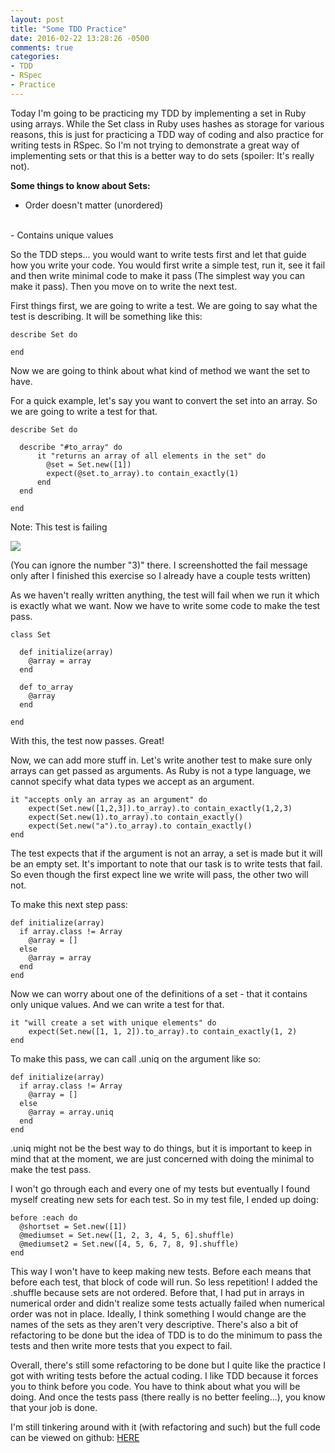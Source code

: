 ```yaml
---
layout: post
title: "Some TDD Practice"
date: 2016-02-22 13:28:26 -0500
comments: true
categories:
- TDD
- RSpec
- Practice
---
```


Today I'm going to be practicing my TDD by implementing a set in Ruby using arrays. While the Set class in Ruby uses hashes as storage for various reasons, this is just for practicing a TDD way of coding and also practice for writing tests in RSpec. So I'm not trying to demonstrate a great way of implementing sets or that this is a better way to do sets (spoiler: It's really not).

<strong>Some things to know about Sets:</strong>
<br>
- Order doesn't matter (unordered)
<br>
- Contains unique values

So the TDD steps... you would want to write tests first and let that guide how you write your code. You would first write a simple test, run it, see it fail and then write minimal code to make it pass (The simplest way you can make it pass). Then you move on to write the next test.

First things first, we are going to write a test. We are going to say what the test is describing. It will be something like this:

```
describe Set do

end
```
Now we are going to think about what kind of method we want the set to have. 

For a quick example, let's say you want to convert the set into an array. So we are going to write a test for that.

```
describe Set do

  describe "#to_array" do
      it "returns an array of all elements in the set" do
        @set = Set.new([1])
        expect(@set.to_array).to contain_exactly(1)
      end
  end

end
```
Note: This test is failing

<img src="{{ root_url }}/images/testfail.png">

(You can ignore the number "3)" there. I screenshotted the fail message only after I finished this exercise so I already have a couple tests written)

As we haven't really written anything, the test will fail when we run it which is exactly what we want. Now we have to write some code to make the test pass. 

```
class Set

  def initialize(array)
    @array = array
  end

  def to_array
    @array
  end

end
```
With this, the test now passes. Great!

Now, we can add more stuff in. Let's write another test to make sure only arrays can get passed as arguments. As Ruby is not a type language, we cannot specify what data types we accept as an argument.

```
it "accepts only an array as an argument" do
    expect(Set.new([1,2,3]).to_array).to contain_exactly(1,2,3)
    expect(Set.new(1).to_array).to contain_exactly()
    expect(Set.new("a").to_array).to contain_exactly()
end
```

The test expects that if the argument is not an array, a set is made but it will be an empty set. It's important to note that our task is to write tests that fail. So even though the first expect line we write will pass, the other two will not. 

To make this next step pass:
```
def initialize(array)
  if array.class != Array
    @array = []
  else
    @array = array
  end
end
```
Now we can worry about one of the definitions of a set - that it contains only unique values. And we can write a test for that.
```
it "will create a set with unique elements" do
    expect(Set.new([1, 1, 2]).to_array).to contain_exactly(1, 2) 
end

```
To make this pass, we can call .uniq on the argument like so:
```
def initialize(array)
  if array.class != Array
    @array = []
  else
    @array = array.uniq
  end
end
```
.uniq might not be the best way to do things, but it is important to keep in mind that at the moment, we are just concerned with doing the minimal to make the test pass.

I won't go through each and every one of my tests but eventually I found myself creating new sets for each test. So in my test file, I ended up doing:

```
before :each do
  @shortset = Set.new([1])
  @mediumset = Set.new([1, 2, 3, 4, 5, 6].shuffle)
  @mediumset2 = Set.new([4, 5, 6, 7, 8, 9].shuffle)
end
```
This way I won't have to keep making new tests. Before each means that before each test, that block of code will run. So less repetition! I added the .shuffle because sets are not ordered. Before that, I had put in arrays in numerical order and didn't realize some tests actually failed when numerical order was not in place. Ideally, I think something I would change are the names of the sets as they aren't very descriptive. There's also a bit of refactoring to be done but the idea of TDD is to do the minimum to pass the tests and then write more tests that you expect to fail.

Overall, there's still some refactoring to be done but I quite like the practice I got with writing tests before the actual coding. I like TDD because it forces you to think before you code. You have to think about what you will be doing. And once the tests pass (there really is no better feeling...), you know that your job is done.

I'm still tinkering around with it (with refactoring and such) but the full code can be viewed on github: <a href = "https://github.com/heatherlim/TDDPractice">HERE</a>